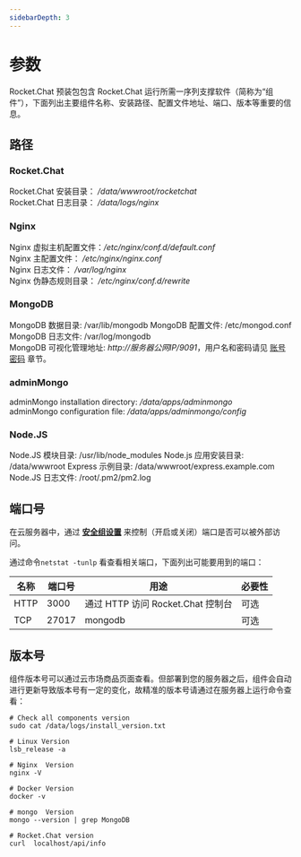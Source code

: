 ```yaml
---
sidebarDepth: 3
---
```


# 参数

Rocket.Chat 预装包包含 Rocket.Chat 运行所需一序列支撑软件（简称为“组件”），下面列出主要组件名称、安装路径、配置文件地址、端口、版本等重要的信息。

## 路径

### Rocket.Chat

Rocket.Chat 安装目录： */data/wwwroot/rocketchat*  
Rocket.Chat 日志目录： */data/logs/nginx*  

### Nginx

Nginx 虚拟主机配置文件：*/etc/nginx/conf.d/default.conf*  
Nginx 主配置文件： */etc/nginx/nginx.conf*  
Nginx 日志文件： */var/log/nginx*  
Nginx 伪静态规则目录： */etc/nginx/conf.d/rewrite*

### MongoDB

MongoDB 数据目录: /var/lib/mongodb
MongoDB 配置文件: /etc/mongod.conf
MongoDB 日志文件: /var/log/mongodb   
MongoDB 可视化管理地址: *http://服务器公网IP/9091*，用户名和密码请见 [账号密码](/zh/stack-accounts.md) 章节。

### adminMongo

adminMongo installation directory: */data/apps/adminmongo*  
adminMongo configuration file: */data/apps/adminmongo/config* 

### Node.JS
Node.JS 模块目录: /usr/lib/node_modules
Node.js 应用安装目录: /data/wwwroot
Express 示例目录: /data/wwwroot/express.example.com
Node.JS 日志文件: /root/.pm2/pm2.log

## 端口号

在云服务器中，通过 **[安全组设置](https://support.websoft9.com/docs/faq/zh/tech-instance.html)** 来控制（开启或关闭）端口是否可以被外部访问。 

通过命令`netstat -tunlp` 看查看相关端口，下面列出可能要用到的端口：

| 名称 | 端口号 | 用途 |  必要性 |
| --- | --- | --- | --- |
| HTTP | 3000 | 通过 HTTP 访问 Rocket.Chat 控制台 | 可选 |
| TCP | 27017 | mongodb | 可选 |

## 版本号

组件版本号可以通过云市场商品页面查看。但部署到您的服务器之后，组件会自动进行更新导致版本号有一定的变化，故精准的版本号请通过在服务器上运行命令查看：

```shell
# Check all components version
sudo cat /data/logs/install_version.txt

# Linux Version
lsb_release -a

# Nginx  Version
nginx -V

# Docker Version
docker -v

# mongo  Version
mongo --version | grep MongoDB

# Rocket.Chat version
curl  localhost/api/info
```
